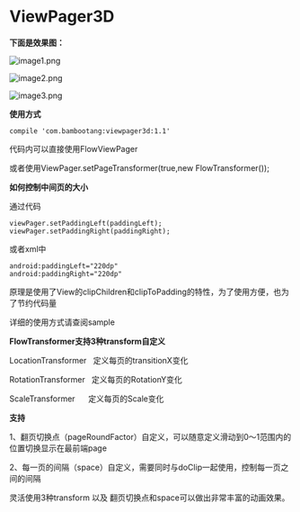 # ViewPager3D

**下面是效果图：**

![image1.png](https://github.com/bambootang/ViewPager3D/blob/master/imgs/img1.gif)

![image2.png](https://github.com/bambootang/ViewPager3D/blob/master/imgs/img2.gif)

![image3.png](https://github.com/bambootang/ViewPager3D/blob/master/imgs/img3.gif)

**使用方式**

    compile 'com.bambootang:viewpager3d:1.1'

代码内可以直接使用FlowViewPager

或者使用ViewPager.setPageTransformer(true,new FlowTransformer());

**如何控制中间页的大小**

通过代码

    viewPager.setPaddingLeft(paddingLeft);
    viewPager.setPaddingRight(paddingRight);
    
或者xml中

    android:paddingLeft="220dp"
    android:paddingRight="220dp"
    
原理是使用了View的clipChildren和clipToPadding的特性，为了使用方便，也为了节约代码量


详细的使用方式请查阅sample

**FlowTransformer支持3种transform自定义**

LocationTransformer   定义每页的transitionX变化

RotationTransformer   定义每页的RotationY变化

ScaleTransformer      定义每页的Scale变化

**支持**

1、翻页切换点（pageRoundFactor）自定义，可以随意定义滑动到0～1范围内的位置切换显示在最前端page

2、每一页的间隔（space）自定义，需要同时与doClip一起使用，控制每一页之间的间隔


灵活使用3种transform 以及 翻页切换点和space可以做出非常丰富的动画效果。
